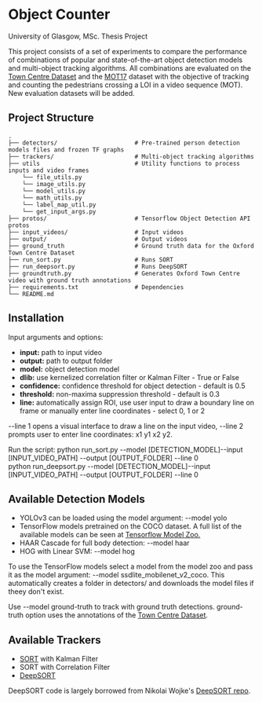 # Object Counter

University of Glasgow, MSc. Thesis Project

This project consists of a set of experiments to compare the performance of combinations of popular and state-of-the-art object detection models and multi-object tracking algorithms. All combinations are evaluated on the [Town Centre Dataset](http://www.robots.ox.ac.uk/~lav/Research/Projects/2009bbenfold_headpose/project.html) and the [MOT17](https://motchallenge.net/data/MOT17/) dataset with the objective of tracking and counting the pedestrians crossing a LOI in a video sequence (MOT). New evaluation datasets will be added.


## Project Structure

    .
    ├── detectors/                      # Pre-trained person detection models files and frozen TF graphs
    ├── trackers/                       # Multi-object tracking algorithms
    ├── utils                           # Utility functions to process inputs and video frames
        └── file_utils.py
        └── image_utils.py
        └── model_utils.py                          
        └── math_utils.py
        └── label_map_util.py                  
        └── get_input_args.py
    ├── protos/                         # Tensorflow Object Detection API protos
    ├── input_videos/                   # Input videos
    ├── output/                         # Output videos                         
    ├── ground_truth                    # Ground truth data for the Oxford Town Centre Dataset
    ├── run_sort.py                     # Runs SORT
    ├── run_deepsort.py                 # Runs DeepSORT
    ├── groundtruth.py                  # Generates Oxford Town Centre video with ground truth annotations
    ├── requirements.txt                # Dependencies
    └── README.md

## Installation

Input arguments and options:
- **input:** path to input video
- **output:** path to output folder
- **model:** object detection model 
- **dlib:** use kernelized correlation filter or Kalman Filter - True or False 
- **confidence:** confidence threshold for object detection - default is 0.5 
- **threshold:** non-maxima suppression threshold - default is 0.3
- **line:** automatically assign ROI, use user input to draw a boundary line on frame or manually enter line coordinates - select 0, 1 or 2

--line 1 opens a visual interface to draw a line on the input video, --line 2 prompts user to enter line coordinates: x1 y1 x2 y2.

Run the script:
python run_sort.py --model [DETECTION_MODEL]--input [INPUT_VIDEO_PATH] --output [OUTPUT_FOLDER] --line 0  
python run_deepsort.py --model [DETECTION_MODEL]--input [INPUT_VIDEO_PATH] --output [OUTPUT_FOLDER] --line 0

## Available Detection Models
- YOLOv3 can be loaded using the model argument: --model yolo
- TensorFlow models pretrained on the COCO dataset. A full list of the available models can be seen at [Tensorflow Model Zoo.](https://github.com/tensorflow/models/blob/master/research/object_detection/g3doc/detection_model_zoo.md)
- HAAR Cascade for full body detection: --model haar
- HOG with Linear SVM: --model hog

To use the TensorFlow models select a model from the model zoo and pass it as the model argument: --model ssdlite_mobilenet_v2_coco. This automatically creates a folder in detectors/ and downloads the model files if theey don't exist.

Use --model ground-truth to track with ground truth detections. ground-truth option uses the annotations of the [Town Centre Dataset](https://www.robots.ox.ac.uk/ActiveVision/Research/Projects/2009bbenfold_headpose/project.html).

## Available Trackers
- [SORT](https://arxiv.org/abs/1602.00763) with Kalman Filter
- SORT with Correlation Filter
- [DeepSORT](https://arxiv.org/abs/1703.07402)

DeepSORT code is largely borrowed from Nikolai Wojke's [DeepSORT repo](https://github.com/nwojke/deep_sort).
